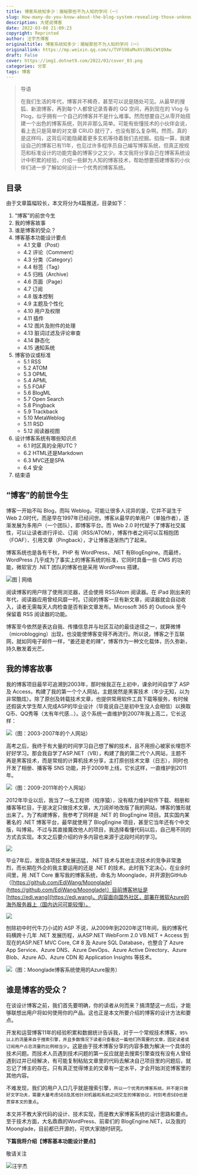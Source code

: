 ```yaml
---
title: 博客系统知多少：揭秘那些不为人知的学问（一）
slug: How-many-do-you-know-about-the-blog-system-revealing-those-unknown-knowledge-1
description: 大佬说博客
date: 2022-03-08 21:09:23
copyright: Reprinted
author: 汪宇杰博客
originaltitle: 博客系统知多少：揭秘那些不为人知的学问（一）
originallink: https://mp.weixin.qq.com/s/TVFS98aMuXViBNiCWtQ9Aw
draft: False
cover: https://img1.dotnet9.com/2022/03/cover_03.png
categories: 分享
tags: 博客
---
```


>导语
>
>在我们生活的年代，博客并不稀奇，甚至可以说是随处可见。从最早的搜狐、新浪博客，再到每个人都曾记录青春的 QQ 空间，再到现在的 Vlog 与 Plog，似乎拥有一个自己的博客并不是什么难事。然而想要自己从零开始搭建一个出色的博客系统，则并非那么简单。可能有些懂技术的小伙伴会说，看上去只是简单的对文章 CRUD 就行了，也没有那么复杂啊。然而，真的是这样吗，这背后可能隐藏着更多玄机等待着我们去挖掘。掐指一算，我建设自己的博客已有11年，也见过许多程序员自己编写博客系统，但真正按规范和标准设计的功能完备的博客少之又少。本文我将分享自己在博客系统设计中积累的经验，介绍一些鲜为人知的博客技术，帮助想要搭建博客的小伙伴们进一步了解如何设计一个优秀的博客系统。

## 目录

由于文章篇幅较长，本文将分为4篇推送，目录如下：

1. “博客”的前世今生
2. 我的博客故事
3. 谁是博客的受众？
4. 博客基本功能设计要点
   - 4.1 文章（Post）
   - 4.2 评论（Comment）
   - 4.3 分类（Category）
   - 4.4 标签（Tag）
   - 4.5 归档（Archive）
   - 4.6 页面（Page）
   - 4.7 订阅
   - 4.8 版本控制
   - 4.9 主题及个性化
   - 4.10 用户及权限
   - 4.11 插件
   - 4.12 图片及附件的处理
   - 4.13 脏词过滤及评论审查
   - 4.14 静态化
   - 4.15 通知系统
5. 博客协议或标准
   - 5.1 RSS
   - 5.2 ATOM
   - 5.3 OPML
   - 5.4 APML
   - 5.5 FOAF
   - 5.6 BlogML
   - 5.7 Open Search
   - 5.8 Pingback
   - 5.9 Trackback
   - 5.10 MetaWeblog
   - 5.11 RSD
   - 5.12 阅读器视图
6. 设计博客系统有哪些知识点
   - 6.1 时区真的全用UTC？
   - 6.2 HTML还是Markdown
   - 6.3 MVC还是SPA
   - 6.4 安全
7. 结束语

## “博客”的前世今生

博客一开始不叫 Blog，而叫 Weblog，可能让很多人诧异的是，它并不诞生于Web 2.0时代，而是早在1997年已经问世。博客从最早的单用户（单独作者），逐渐发展为多用户（一个团队），即博客平台。而 Web 2.0 时代赋予了博客社交属性，可以让读者进行评论、订阅（RSS/ATOM），博客作者之间可以互相抱团（FOAF）、引用文章（Pingback），才让博客逐渐热门了起来。

博客系统也是各有千秋，PHP 有 WordPress，.NET 有BlogEngine。而最终，WordPress 几乎成为了事实上的博客系统的标准，它同时具备一些 CMS 的功能，微软官方 .NET 团队的博客也是采用 WordPress 搭建。

![图 | 网络](https://img1.dotnet9.com/2022/03/0301.gif)

阅读博客的用户除了使用浏览器，还会使用 RSS/Atom 阅读器。在 iPad 刚出来的年代，阅读器应用曾经风靡一时。订阅的博客一旦有新文章，阅读器就会自动收入，读者无需每天人肉检查是否有新文章发布。Microsoft 365 的 Outlook 至今保留着 RSS 阅读器的功能。

博客至今依然是表达自我、传播信息并与社区互动的最佳途径之一，就算微博（microblogging）出现，也没能使博客变得不再流行。所以说，博客之于互联网，就如同电子邮件一样，“姜还是老的辣”，博客作为一种文化载体，历久弥新，持久散发着光芒。

## 我的博客故事

我的博客项目最早可追溯到2003年，那时候我正在上初中，课余时间自学了 ASP 及 Access，构建了我的第一个个人网站，主题居然是黑客技术（年少无知，以为非常酷炫）。除了原创及转载技术文章，也提供常用软件工具下载等服务，有时候还假装大学生帮人完成ASP的毕业设计（毕竟说自己是初中生没人会相信）以换取Q币、QQ秀等（太有年代感…）。这个系统一直维护到2007年我上高二，它长这样：

![（图：2003-2007年的个人网站）](https://img1.dotnet9.com/2022/03/0302.jpg)

高考之后，我终于有大量的时间学习自己想了解的技术，且不用担心被家长埋怨不好好学习。那会我自学了ASP.NET（VB），构建了我的第二代个人网站，主题不再是黑客技术，而是常规的计算机技术分享，主打原创技术文章（日志），同时也开发了相册、播客等 SNS 功能，并于2009年上线，它长这样，一直维护到2011年。

![（图：2009-2011年的个人网站）](https://img1.dotnet9.com/2022/03/0303.png)

2012年毕业以后，我当了一名工程师（程序猿），没有精力维护软件下载、相册和播客等栏目，于是决定只做技术文章，大刀阔斧地改版了我的网站，博客的雏形就出来了。为了构建博客，我参考了同样是 .NET 的 BlogEngine 项目。其实国内某著名的 .NET 博客平台，最早就使用了 BlogEngine 项目，甚至它当年还有个中文版，叫博易。不过与其直接魔改他人的项目，我选择看懂代码以后，自己用不同的方式去实现。本文之后要介绍的许多内容也来源于这段时间的学习。

![](https://img1.dotnet9.com/2022/03/0304.png)

毕业7年后，发现各项技术发展迅猛，.NET 技术与其他主流技术的竞争非常激烈，而长期在外企的我主要运用的还是 .NET 的技术。此时我下定决心，在业余时间里，用 .NET Core 重写我的博客系统，命名为 Moonglade，并开源到GitHub（[https://github.com/EdiWang/Moonglade](https://github.com/EdiWang/Moonglade)）目前博客地址是 [https://edi.wang](https://edi.wang)。内容面向国外社区，部署在微软Azure的海外服务器上（国内访问可能较慢）。

![](https://img1.dotnet9.com/2022/03/0305.gif)

刨除初中时代牛刀小试的 ASP 不说，从2009年到2020年这11年间，我的博客代码横跨十几年 .NET 发展历程，从ASP.NET WebForm 2.0 VB.NET + Access 到现在的ASP.NET MVC Core, C# 8 及 Azure SQL Database，也整合了 Azure App Service、Azure DNS、Azure DevOps、Azure Active Directory、Azure Blob、Azure AD、Azure CDN 和 Application Insights 等技术。

![（图：Moonglade博客系统使用的Azure服务）](https://img1.dotnet9.com/2022/03/0306.png)

## 谁是博客的受众？

在谈设计博客之前，我们首先要明确，你的读者从何而来？搞清楚这一点后，才能够联想出用户将如何使用你的产品。这也正是本文所要介绍的博客的设计方法和要点。

开发和运营博客11年的经验积累和数据统计告诉我，对于一个常规技术博客，`95%以上的流量来自于搜索引擎，并且多数情况下读者只查看这一篇他们所需要的文章，固定读者或订阅用户占总流量的比例相当少`。这是由于技术博客分享的内容多数为解决一个具体的技术问题。而技术人员遇到技术问题的第一反应就是去搜索引擎查找有没有人曾经遇到过并已经解决，有可能复制粘贴文章里的代码去解决自己项目里的问题后，就忘记了博主的存在。只有真正觉得博主的文章有一定水平，才会开始浏览博客里的其他内容。

不难发现，我们的用户入口几乎就是搜索引擎，`所以一个优秀的博客系统，并不是只做好文字功夫，需要大量考虑SEO及其他针对机器和系统之间交互的博客协议，时刻考虑SEO也是贯穿本文的重点`。

本文并不教大家代码的设计、技术实现，而是教大家博客系统的设计思路和要点。至于技术方面，大名鼎鼎的WordPress、前辈们的 BlogEngine.NET，以及我的Moonglade，目前都已开源的，可供大家随时研究。

**下篇我将介绍【博客基本功能设计要点】**

敬请关注

![汪宇杰](https://img1.dotnet9.com/2022/03/0307.png)